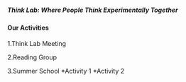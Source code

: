 ##### _Think Lab: Where People Think Experimentally Together_

#### Our Activities

1.Think Lab Meeting

2.Reading Group

3.Summer School
  *Activity 1
  *Activity 2
